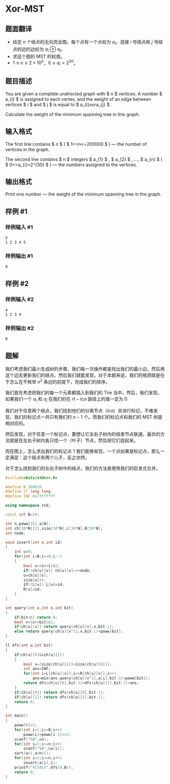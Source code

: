 # Xor-MST

## 题面翻译

- 给定 $n$ 个结点的无向完全图。每个点有一个点权为 $a_i$。连接 $i$ 号结点和 $j$ 号结点的边的边权为 $a_i\oplus a_j$。
- 求这个图的 MST 的权值。
- $1\le n\le 2\times 10^5$，$0\le a_i< 2^{30}$。

## 题目描述

You are given a complete undirected graph with $ n $ vertices. A number $ a_{i} $ is assigned to each vertex, and the weight of an edge between vertices $ i $ and $ j $ is equal to $ a_{i}xora_{j} $ .

Calculate the weight of the minimum spanning tree in this graph.

## 输入格式

The first line contains $ n $ ( $ 1<=n<=200000 $ ) — the number of vertices in the graph.

The second line contains $ n $ integers $ a_{1} $ , $ a_{2} $ , ..., $ a_{n} $ ( $ 0<=a_{i}<2^{30} $ ) — the numbers assigned to the vertices.

## 输出格式

Print one number — the weight of the minimum spanning tree in the graph.

## 样例 #1

### 样例输入 #1

```
5
1 2 3 4 5
```

### 样例输出 #1

```
8
```

## 样例 #2

### 样例输入 #2

```
4
1 2 3 4
```

### 样例输出 #2

```
8
```


## 题解
我们考虑我们最小生成树的步骤，我们每一次操作都是找出我们的最小边，然后用这个边去更新我们的结点。然后我们就能发现，对于本题来说，我们的瓶颈就是在于怎么在不枚举 $n^2$ 条边的前提下，完成我们的排序。

我们首先考虑把我们的每一个元素都插入到我们的 Trie 当中，然后，我们发现，如果我们一个 $a_{i}$ 和 $a_{j}$ 在我们的在 $rt-lca$ 路径上的值一定为 0. 

我们对于任意两个结点，我们找到他们的分离节点（$lca$）并进行标记，不难发现，我们的标记点一共只有我们的 $n-1$ 个。而我们的标记点和我们的 MST 树是相对应的。

然后发现，对于任意一个标记点，要想让它左右子树内的结束节点联通，最优的方法就是在左右子树内各只找一个（叶子）节点，然后把它们连起来。

而在图上，怎么求出我们的标记点？我们能够发现，一个点如果是标记点，那么一定满足：这个结点有两个儿子，反之亦然。

对于怎么找到我们的左右子树中的结点，我们的方法是使用我们的启发式合并。

```cpp
#include<bits/stdc++.h>

#define N 200010
#define ll long long
#define INF 0x7fffffff

using namespace std;

const int B=29;

int n,poww[35],a[N];
int ch[30*N][2],size[30*N],L[30*N],R[30*N];
int node;

void insert(int x,int id)
{
	int u=0;
	for(int i=B;i>=0;i--)
	{
		bool v=(x>>i)&1;
		if(!ch[u][v]) ch[u][v]=++node;
		u=ch[u][v];
		size[u]++;
		if(!L[u]) L[u]=id;
		R[u]=id;
	}
}

int query(int u,int x,int bit)
{
	if(bit<0) return 0;
	bool v=(x>>bit)&1;
	if(ch[u][v]) return query(ch[u][v],x,bit-1);
	else return query(ch[u][v^1],x,bit-1)+poww[bit];
}

ll dfs(int u,int bit)
{
	if(ch[u][0]&&ch[u][1])
	{
		bool v=(size[ch[u][1]]<size[ch[u][0]]);
		int ans=INF;
		for(int i=L[ch[u][v]];i<=R[ch[u][v]];i++)
			ans=min(ans,query(ch[u][v^1],a[i],bit-1)+poww[bit]);
		return dfs(ch[u][0],bit-1)+dfs(ch[u][1],bit-1)+ans;
	}
	if(ch[u][0]) return dfs(ch[u][0],bit-1);
	if(ch[u][1]) return dfs(ch[u][1],bit-1);
	return 0;
}

int main()
{
	poww[0]=1;
	for(int i=1;i<=B;i++)
		poww[i]=poww[i-1]<<1;
	scanf("%d",&n);
	for(int i=1;i<=n;i++)
		scanf("%d",&a[i]);
	sort(a+1,a+n+1);
	for(int i=1;i<=n;i++)
		insert(a[i],i);
	printf("%lld\n",dfs(0,B));
	return 0;
}

```